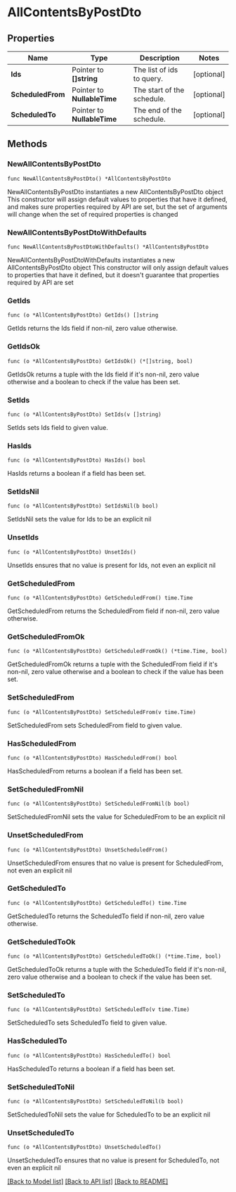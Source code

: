 # AllContentsByPostDto

## Properties

Name | Type | Description | Notes
------------ | ------------- | ------------- | -------------
**Ids** | Pointer to **[]string** | The list of ids to query. | [optional] 
**ScheduledFrom** | Pointer to **NullableTime** | The start of the schedule. | [optional] 
**ScheduledTo** | Pointer to **NullableTime** | The end of the schedule. | [optional] 

## Methods

### NewAllContentsByPostDto

`func NewAllContentsByPostDto() *AllContentsByPostDto`

NewAllContentsByPostDto instantiates a new AllContentsByPostDto object
This constructor will assign default values to properties that have it defined,
and makes sure properties required by API are set, but the set of arguments
will change when the set of required properties is changed

### NewAllContentsByPostDtoWithDefaults

`func NewAllContentsByPostDtoWithDefaults() *AllContentsByPostDto`

NewAllContentsByPostDtoWithDefaults instantiates a new AllContentsByPostDto object
This constructor will only assign default values to properties that have it defined,
but it doesn't guarantee that properties required by API are set

### GetIds

`func (o *AllContentsByPostDto) GetIds() []string`

GetIds returns the Ids field if non-nil, zero value otherwise.

### GetIdsOk

`func (o *AllContentsByPostDto) GetIdsOk() (*[]string, bool)`

GetIdsOk returns a tuple with the Ids field if it's non-nil, zero value otherwise
and a boolean to check if the value has been set.

### SetIds

`func (o *AllContentsByPostDto) SetIds(v []string)`

SetIds sets Ids field to given value.

### HasIds

`func (o *AllContentsByPostDto) HasIds() bool`

HasIds returns a boolean if a field has been set.

### SetIdsNil

`func (o *AllContentsByPostDto) SetIdsNil(b bool)`

 SetIdsNil sets the value for Ids to be an explicit nil

### UnsetIds
`func (o *AllContentsByPostDto) UnsetIds()`

UnsetIds ensures that no value is present for Ids, not even an explicit nil
### GetScheduledFrom

`func (o *AllContentsByPostDto) GetScheduledFrom() time.Time`

GetScheduledFrom returns the ScheduledFrom field if non-nil, zero value otherwise.

### GetScheduledFromOk

`func (o *AllContentsByPostDto) GetScheduledFromOk() (*time.Time, bool)`

GetScheduledFromOk returns a tuple with the ScheduledFrom field if it's non-nil, zero value otherwise
and a boolean to check if the value has been set.

### SetScheduledFrom

`func (o *AllContentsByPostDto) SetScheduledFrom(v time.Time)`

SetScheduledFrom sets ScheduledFrom field to given value.

### HasScheduledFrom

`func (o *AllContentsByPostDto) HasScheduledFrom() bool`

HasScheduledFrom returns a boolean if a field has been set.

### SetScheduledFromNil

`func (o *AllContentsByPostDto) SetScheduledFromNil(b bool)`

 SetScheduledFromNil sets the value for ScheduledFrom to be an explicit nil

### UnsetScheduledFrom
`func (o *AllContentsByPostDto) UnsetScheduledFrom()`

UnsetScheduledFrom ensures that no value is present for ScheduledFrom, not even an explicit nil
### GetScheduledTo

`func (o *AllContentsByPostDto) GetScheduledTo() time.Time`

GetScheduledTo returns the ScheduledTo field if non-nil, zero value otherwise.

### GetScheduledToOk

`func (o *AllContentsByPostDto) GetScheduledToOk() (*time.Time, bool)`

GetScheduledToOk returns a tuple with the ScheduledTo field if it's non-nil, zero value otherwise
and a boolean to check if the value has been set.

### SetScheduledTo

`func (o *AllContentsByPostDto) SetScheduledTo(v time.Time)`

SetScheduledTo sets ScheduledTo field to given value.

### HasScheduledTo

`func (o *AllContentsByPostDto) HasScheduledTo() bool`

HasScheduledTo returns a boolean if a field has been set.

### SetScheduledToNil

`func (o *AllContentsByPostDto) SetScheduledToNil(b bool)`

 SetScheduledToNil sets the value for ScheduledTo to be an explicit nil

### UnsetScheduledTo
`func (o *AllContentsByPostDto) UnsetScheduledTo()`

UnsetScheduledTo ensures that no value is present for ScheduledTo, not even an explicit nil

[[Back to Model list]](../README.md#documentation-for-models) [[Back to API list]](../README.md#documentation-for-api-endpoints) [[Back to README]](../README.md)


